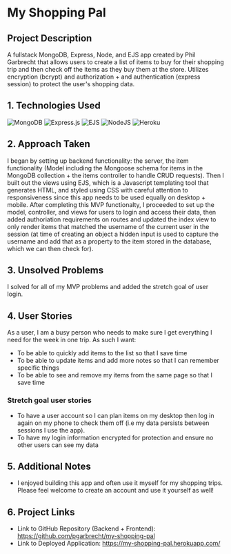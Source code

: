 # My Shopping Pal
## Project Description
A fullstack MongoDB, Express, Node, and EJS app created by Phil Garbrecht that allows users to create a list of items to buy for their shopping trip and then check off the items as they buy them at the store. Utilizes encryption (bcrypt) and authorization + and authentication (express session) to protect the user's shopping data.

## 1. Technologies Used
![MongoDB](https://img.shields.io/badge/MongoDB-%234ea94b.svg?style=for-the-badge&logo=mongodb&logoColor=white) ![Express.js](https://img.shields.io/badge/express.js-%23404d59.svg?style=for-the-badge&logo=express&logoColor=%2361DAFB) ![EJS](https://img.shields.io/badge/ejs-%2320232a.svg?style=for-the-badge&logo=ejs&logoColor=%2361DAFB) ![NodeJS](https://img.shields.io/badge/node.js-6DA55F?style=for-the-badge&logo=node.js&logoColor=white) ![Heroku](https://img.shields.io/badge/heroku-%23430098.svg?style=for-the-badge&logo=heroku&logoColor=white)

## 2. Approach Taken
I began by setting up backend functionality: the server, the item functionality (Model including the Mongoose schema for items in the MongoDB collection + the items controller to handle CRUD requests). Then I built out the views using EJS, which is a Javascript templating tool that generates HTML, and styled using CSS with careful attention to responsiveness since this app needs to be used equally on desktop + mobile. After completing this MVP functionalty, I proceeded to set up the model, controller, and views for users to login and access their data, then added authoriation requirements on routes and updated the index view to only render items that matched the username of the current user in the session (at time of creating an object a hidden input is used to capture the username and add that as a property to the item stored in the database, which we can then check for).

## 3. Unsolved Problems
I solved for all of my MVP problems and added the stretch goal of user login.

## 4. User Stories
As a user, I am a busy person who needs to make sure I get everything I need for the week in one trip. As such I want:
* To be able to quickly add items to the list so that I save time
* To be able to update items and add more notes so that I can remember specific things
* To be able to see and remove my items from the same page so that I save time

### Stretch goal user stories
* To have a user account so I can plan items on my desktop then log in again on my phone to check them off (i.e my data persists between sessions I use the app).
* To have my login information encrypted for protection and ensure no other users can see my data

## 5. Additional Notes
* I enjoyed building this app and often use it myself for my shopping trips. Please feel welcome to create an account and use it yourself as well!

## 6. Project Links
* Link to GitHub Repository (Backend + Frontend): https://github.com/pgarbrecht/my-shopping-pal
* Link to Deployed Application: https://my-shopping-pal.herokuapp.com/